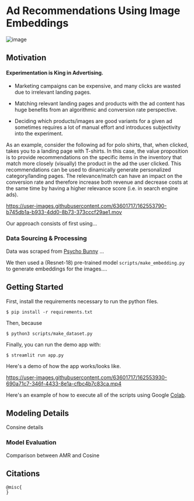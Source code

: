 # Ad Recommendations Using Image Embeddings
![image](https://www.wired.com/wp-content/uploads/2015/02/products.jpg)

## Motivation
#### Experimentation is King in Advertising.

* Marketing campaigns can be expensive, and many clicks are wasted due to irrelevant landing pages.

* Matching relevant landing pages and products with the ad content has huge benefits from an algorithmic and conversion rate perspective.

* Deciding which products/images are good variants for a given ad sometimes requires a lot of manual effort and introduces subjectivity into the experiment.

As an example, consider the following ad for polo shirts, that, when clicked, takes you to a landing page with T-shirts. In this case, the value proposition is to provide recommendations on the specific items in the inventory that match more closely (visually) the product in the ad the user clicked. This recommendations can be used to dinamically generate personalized category/landing pages. The relevance/match can have an impact on the conversion rate and therefore increase both revenue and decrease costs at the same time by having a higher relevance score (i.e. in search engine ads).

https://user-images.githubusercontent.com/63601717/162553790-b745db1a-b933-4dd0-8b73-373cccf29ae1.mov

Our approach consists of first using...


### Data Sourcing & Processing
Data was scraped from [Psycho Bunny](https://www.psychobunny.com/) ...

We then used a (Resnet-18) pre-trained model `scripts/make_embedding.py` to generate embeddings for the images.... 

## Getting Started

First, install the requirements necessary to run the python files.

```
$ pip install -r requirements.txt
```
Then, because

```
$ python3 scripts/make_dataset.py
```

Finally, you can run the demo app with:

```
$ streamlit run app.py
```
Here's a demo of how the app works/looks like.

https://user-images.githubusercontent.com/63601717/162553930-690a71c7-346f-4433-8e1a-cfbc4b7c83ca.mp4


Here's an example of how to execute all of the scripts using Google [Colab](https://colab.research.google.com/).


## Modeling Details

Consine details

### Model Evaluation

Comparison between AMR and Cosine



## Citations

```
@misc{
}

```
